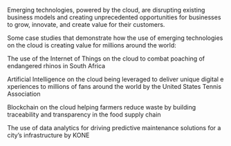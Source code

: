 Emerging technologies, powered by the cloud, are disrupting existing business 
models and creating unprecedented opportunities for businesses to grow, innovate, and create value for their customers.

Some case studies that demonstrate how the use of emerging technologies on the cloud is creating value for millions around the world:

The use of the Internet of Things on the cloud to combat poaching of endangered rhinos in South Africa

Artificial Intelligence on the cloud being leveraged to deliver unique digital e
xperiences to millions of fans around the world by the United States Tennis Association

Blockchain on the cloud helping farmers reduce waste by building traceability and transparency in the food supply chain

The use of data analytics for driving predictive maintenance solutions for a city’s infrastructure by KONE 


